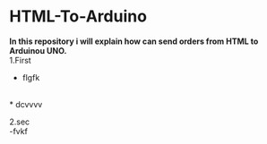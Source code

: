 # HTML-To-Arduino
**In this repository i will explain how can send orders from HTML to Arduinou UNO.**
<br/>
1.First 
<br/>
 * flgfk
  <br/>
  * dcvvvv
    <br/>
    
2.sec\
  -fvkf
